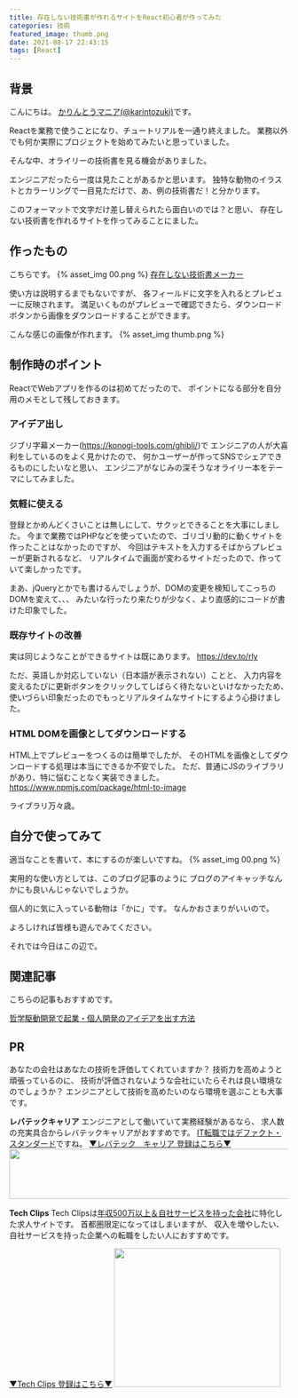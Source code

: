 ```yaml
---
title: 存在しない技術書が作れるサイトをReact初心者が作ってみた
categories: 技術
featured_image: thumb.png
date: 2021-08-17 22:43:15
tags: [React]
---
```


## 背景
こんにちは。 [かりんとうマニア(@karintozuki)](https://twitter.com/karintozuki)です。  

Reactを業務で使うことになり、チュートリアルを一通り終えました。
業務以外でも何か実際にプロジェクトを始めてみたいと思っていました。

そんな中、オライリーの技術書を見る機会がありました。

エンジニアだったら一度は見たことがあるかと思います。
独特な動物のイラストとカラーリングで一目見ただけで、あ、例の技術書だ！と分かります。

このフォーマットで文字だけ差し替えられたら面白いのでは？と思い、
存在しない技術書を作れるサイトを作ってみることにました。

<!-- more -->

## 作ったもの
こちらです。
{% asset_img 00.png %}
[存在しない技術書メーカー](/projects/tech-book-gen)

使い方は説明するまでもないですが、
各フィールドに文字を入れるとプレビューに反映されます。
満足いくものがプレビューで確認できたら、ダウンロードボタンから画像をダウンロードすることができます。

こんな感じの画像が作れます。
{% asset_img thumb.png %}


## 制作時のポイント
ReactでWebアプリを作るのは初めてだったので、
ポイントになる部分を自分用のメモとして残しておきます。

### アイデア出し
ジブリ字幕メーカー(https://konogi-tools.com/ghibli/)で
エンジニアの人が大喜利をしているのをよく見かけたので、
何かユーザーが作ってSNSでシェアできるものにしたいなと思い、
エンジニアがなじみの深そうなオライリー本をテーマにしてみました。

### 気軽に使える
登録とかめんどくさいことは無しにして、サクッとできることを大事にしました。
今まで業務ではPHPなどを使っていたので、ゴリゴリ動的に動くサイトを作ったことはなかったのですが、
今回はテキストを入力するそばからプレビューが更新されるなど、
リアルタイムで画面が変わるサイトだったので、作っていて楽しかったです。

まあ、jQueryとかでも書けるんでしょうが、DOMの変更を検知してこっちのDOMを変えて、、、
みたいな行ったり来たりが少なく、より直感的にコードが書けた印象でした。

### 既存サイトの改善
実は同じようなことができるサイトは既にあります。
https://dev.to/rly

ただ、英語しか対応していない（日本語が表示されない）ことと、
入力内容を変えるたびに更新ボタンをクリックしてしばらく待たないといけなかったため、
使いづらい印象だったのでもっとリアルタイムなサイトにするよう心掛けました。

### HTML DOMを画像としてダウンロードする
HTML上でプレビューをつくるのは簡単でしたが、
そのHTMLを画像としてダウンロードする処理は本当にできるか不安でした。
ただ、普通にJSのライブラリがあり、特に悩むことなく実装できました。
https://www.npmjs.com/package/html-to-image

ライブラリ万々歳。

## 自分で使ってみて
適当なことを書いて、本にするのが楽しいですね。
{% asset_img 00.png %}

実用的な使い方としては、このブログ記事のように
ブログのアイキャッチなんかにも良いんじゃないでしょうか。

個人的に気に入っている動物は「かに」です。
なんかおさまりがいいので。

よろしければ皆様も遊んでみてください。

それでは今日はこの辺で。

## 関連記事
こちらの記事もおすすめです。  

[哲学駆動開発で起業・個人開発のアイデアを出す方法](/2021/02/2021-0207-inventing-on-principle/ )


## PR
あなたの会社はあなたの技術を評価してくれていますか？
技術力を高めようと頑張っているのに、
技術が評価されないような会社にいたらそれは良い環境なのでしょうか？
エンジニアとして技術を高めたいのなら環境を選ぶことも大事です。

**レバテックキャリア**
エンジニアとして働いていて実務経験があるなら、
求人数の充実具合からレバテックキャリアがおすすめです。
<u>IT転職ではデファクト・スタンダード</u>ですね。
[▼レバテック　キャリア 登録はこちら▼](https://px.a8.net/svt/ejp?a8mat=3H3JXF+8PRGKY+2JK4+ZRIB5 )
<a href="https://px.a8.net/svt/ejp?a8mat=3H3JXF+8PRGKY+2JK4+ZWFS1" rel="nofollow">
<img border="0" width="728" height="90" alt="" src="https://www22.a8.net/svt/bgt?aid=210117795527&wid=001&eno=01&mid=s00000011866006030000&mc=1"></a>
<img border="0" width="1" height="1" src="https://www13.a8.net/0.gif?a8mat=3H3JXF+8PRGKY+2JK4+ZWFS1" alt="">

**Tech Clips**
Tech Clipsは<u>年収500万以上＆自社サービスを持った会社</u>に特化した求人サイトです。
首都圏限定になってはしまいますが、
収入を増やしたい、自社サービスを持った企業への転職をしたい人におすすめです。

[▼Tech Clips 登録はこちら▼](https://px.a8.net/svt/ejp?a8mat=3H3JXF+DE94S2+3SWM+61Z81)
<a href="https://px.a8.net/svt/ejp?a8mat=3H3JXF+DE94S2+3SWM+61Z81" rel="nofollow">
<img border="0" width="300" height="250" alt="" src="https://www20.a8.net/svt/bgt?aid=210117795810&wid=001&eno=01&mid=s00000017743001017000&mc=1"></a>
<img border="0" width="1" height="1" src="https://www12.a8.net/0.gif?a8mat=3H3JXF+DE94S2+3SWM+61Z81" alt="">
